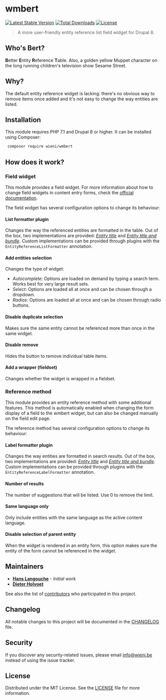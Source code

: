 wmbert
======================

[![Latest Stable Version](https://poser.pugx.org/wieni/wmbert/v/stable)](https://packagist.org/packages/wieni/wmbert)
[![Total Downloads](https://poser.pugx.org/wieni/wmbert/downloads)](https://packagist.org/packages/wieni/wmbert)
[![License](https://poser.pugx.org/wieni/wmbert/license)](https://packagist.org/packages/wieni/wmbert)

> A more user-friendly entity reference list field widget for Drupal 8.

## Who's Bert?
**B**etter **E**ntity **R**eference **T**able. Also, a golden yellow Muppet character on the long running children's television show Sesame Street.

## Why?
The default entity reference widget is lacking: there's no obvious way
to remove items once added and it's not easy to change the way
entities are listed.

## Installation

This module requires PHP 7.1 and Drupal 8 or higher. It can be installed
using Composer:

```bash
 composer require wieni/wmbert
```

## How does it work?
### Field widget
This module provides a field widget. For more information about how to
change field widgets in content entry forms, check the [official
documentation](https://www.drupal.org/docs/user_guide/en/structure-widgets.html).

The field widget has several configuration options to change its
behaviour:

#### List formatter plugin
Changes the way the referenced entities are formatted in the table. Out
of the box, two implementations are provided:
[_Entity title_](src/Plugin/EntityReferenceListFormatter/Title.php) and
[_Entity title and bundle_](src/Plugin/EntityReferenceListFormatter/TitleBundle.php).
Custom implementations can be provided through plugins with the
`EntityReferenceListFormatter` annotation.

#### Add entities selection
Changes the type of widget:
- _Autocomplete_: Options are loaded on demand by typing a search term.
  Works best for very large result sets.
- _Select_: Options are loaded all at once and can be chosen through a
  dropdown.
- _Radios_: Options are loaded all at once and can be chosen through
  radio buttons.

#### Disable duplicate selection
Makes sure the same entity cannot be referenced more than once in the
same widget.

#### Disable remove
Hides the button to remove individual table items.

#### Add a wrapper (fieldset)
Changes whether the widget is wrapped in a fieldset.

### Reference method
This module provides an entity reference method with some additional
features. This method is automatically enabled when changing the form
display of a field to the wmbert widget, but can also be changed
manually on the field edit page.

The reference method has several configuration options to change its
behaviour:

#### Label formatter plugin
Changes the way entities are formatted in search results. Out of the
box, two implementations are provided:
[_Entity title_](src/Plugin/EntityReferenceLabelFormatter/Title.php) and
[_Entity title and bundle_](src/Plugin/EntityReferenceLabelFormatter/TitleBundle.php).
Custom implementations can be provided through plugins with the
`EntityReferenceLabelFormatter` annotation.

#### Number of results
The number of suggestions that will be listed. Use 0 to remove the limit.

#### Same language only
Only include entities with the same language as the active content
language.

#### Disable selection of parent entity
When the widget is rendered in an entity form, this option makes sure
the entity of the form cannot be referenced in the widget.

## Maintainers
* [**Hans Langouche**](https://github.com/HnLn) - *Initial 
  work*
* [**Dieter Holvoet**](https://github.com/DieterHolvoet)

See also the list of
[contributors](https://github.com/wieni/wmmailable/contributors) who
participated in this project.

## Changelog
All notable changes to this project will be documented in the
[CHANGELOG](CHANGELOG.md) file.

## Security
If you discover any security-related issues, please email
[info@wieni.be](mailto:info@wieni.be) instead of using the issue
tracker.

## License
Distributed under the MIT License. See the [LICENSE](LICENSE.md) file
for more information.
